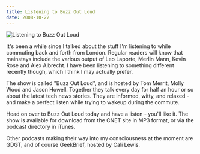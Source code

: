 ```yaml
---
title: Listening to Buzz Out Loud
date: 2008-10-22
---
```


![Listening to Buzz Out Loud](https://source.unsplash.com/_nRpqIBM40Q/1600x900)

It's been a while since I talked about the stuff I'm listening to while commuting back and forth from London. Regular readers will know that mainstays include the various output of Leo Laporte, Merlin Mann, Kevin Rose and Alex Albrecht. I have been listening to something different recently though, which I think I may actually prefer.

The show is called "Buzz Out Loud", and is hosted by Tom Merrit, Molly Wood and Jason Howell. Together they talk every day for half an hour or so about the latest tech news stories. They are informed, witty, and relaxed - and make a perfect listen while trying to wakeup during the commute.

Head on over to Buzz Out Loud today and have a listen - you'll like it. The show is available for download from the CNET site in MP3 format, or via the podcast directory in iTunes.

Other podcasts making their way into my consciousness at the moment are GDGT, and of course GeekBrief, hosted by Cali Lewis.